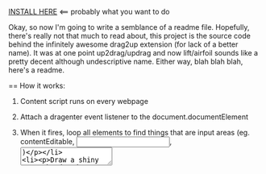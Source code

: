 [INSTALL HERE](https://chrome.google.com/extensions/detail/bjgjolhpdlgebodaapdafhdnikagbfll) <== probably what you want to do


Okay, so now I'm going to write a semblance of a readme file. Hopefully, there's really not that much to read about, this project is the source code behind the infinitely awesome drag2up extension (for lack of a better name). It was at one point up2drag/updrag and now lift/airfoil sounds like a pretty decent although undescriptive name. Either way, blah blah blah, here's a readme.


== How it works:

1. Content script runs on every webpage

2. Attach a dragenter event listener to the document.documentElement

3. When it fires, loop all elements to find things that are input areas (eg. contentEditable, <input>, <textarea>)

4. Draw a shiny green bordered semitransparent box over it

5. Attach drop event handlers to that shiny box

6. Read file as base64, then use chrome's sendRequest to send to background page

7. Background page contacts upload server and uploads file, getting URL in the end

8. Send URL back to the content script and insert it onto the end of the element. Detect if [img][/img] is present anywhere on page and if so, assume it's bbcode-enabled and wrap url in [img] tags (if the filetype is also an image). Otherwise just insert link. If it's a contentEditable page, append a linkified <a> tag.


== Alternate:

1. Content script runs on every webpage

2. Periodically check for iframes of the same domain

3. Inject a script into the frame that attaches the event listener to the document element

4. Do the same as the primary stuff, except that the data gets first sent to the parent page with postMessage and back the same way.


== Ideas:

It could be possible to use this in conjunction with an image shortening service, so that the URL is added immediately while the upload happens in the background, however, this puts another potential space for error and requires me to implement some sort of upload progress, which many APIs simply don't have.

*Other file hosts*. Really. This is sort of obvious, but in my rather cursory searching, I haven't found anything suitable. I don't really like imgur either, ideally, i'd set up my own host, but then I would need to mess around with finding a source of revenue, it's easier to mooch off people who have big employers or something to back them up. I could go the direction that DropMocks took, with app engine, but then the free quota is only a gig, that's like a thousand one meg files, and with chrome saying there's like three thousand users, that's like half an image per user. Simply not practical.

Right now I gotta go sleep, but hopefully one day i'll put some more super insightful comments